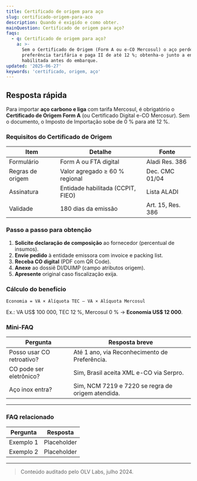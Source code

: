 ```yaml
---
title: Certificado de origem para aço
slug: certificado-origem-para-aco
description: Quando é exigido e como obter.
mainQuestion: Certificado de origem para aço?
faqs:
  - q: Certificado de origem para aço?
    a: >-
      Sem o Certificado de Origem (Form A ou e-CO Mercosul) o aço perde a
      preferência tarifária e paga II de até 12 %; obtenha-o junto a entidade
      habilitada antes do embarque.
updated: '2025-06-27'
keywords: 'certificado, origem, aço'
---
```


## Resposta rápida

Para importar **aço carbono e liga** com tarifa Mercosul, é obrigatório o **Certificado de Origem Form A** (ou Certificado Digital e-CO Mercosur). Sem o documento, o Imposto de Importação sobe de 0 % para até 12 %.

### Requisitos do Certificado de Origem

| Item | Detalhe | Fonte |
| --- | --- | --- |
| Formulário | Form A ou FTA digital | Aladi Res. 386 |
| Regras de origem | Valor agregado ≥ 60 % regional | Dec. CMC 01/04 |
| Assinatura | Entidade habilitada (CCPIT, FIEO) | Lista ALADI |
| Validade | 180 dias da emissão | Art. 15, Res. 386 |

### Passo a passo para obtenção

1. **Solicite declaração de composição** ao fornecedor (percentual de insumos).  
2. **Envie pedido** à entidade emissora com invoice e packing list.  
3. **Receba CO digital** (PDF com QR Code).  
4. **Anexe** ao dossiê DI/DUIMP (campo atributos origem).  
5. **Apresente** original caso fiscalização exija.

### Cálculo do benefício

`Economia = VA × Alíquota TEC – VA × Alíquota Mercosul`

Ex.: VA US$ 100 000, TEC 12 %, Mercosul 0 % → **Economia US$ 12 000**.

### Mini-FAQ

| Pergunta | Resposta breve |
| --- | --- |
| Posso usar CO retroativo? | Até 1 ano, via Reconhecimento de Preferência. |
| CO pode ser eletrônico? | Sim, Brasil aceita XML e-CO via Serpro. |
| Aço inox entra? | Sim, NCM 7219 e 7220 se regra de origem atendida. |

---

### FAQ relacionado

| Pergunta | Resposta |
| --- | --- |
| Exemplo 1 | Placeholder |
| Exemplo 2 | Placeholder |

---

> Conteúdo auditado pelo OLV Labs, julho 2024.
